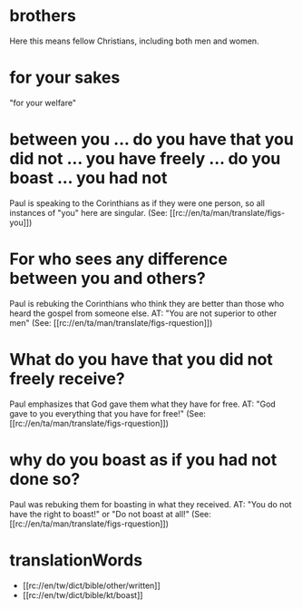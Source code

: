 # brothers

Here this means fellow Christians, including both men and women.

# for your sakes

"for your welfare"

# between you ... do you have that you did not ... you have freely ... do you boast ... you had not

Paul is speaking to the Corinthians as if they were one person, so all instances of "you" here are singular. (See: [[rc://en/ta/man/translate/figs-you]])

# For who sees any difference between you and others?

Paul is rebuking the Corinthians who think they are better than those who heard the gospel from someone else. AT: "You are not superior to other men" (See: [[rc://en/ta/man/translate/figs-rquestion]])

# What do you have that you did not freely receive?

Paul emphasizes that God gave them what they have for free. AT: "God gave to you everything that you have for free!" (See: [[rc://en/ta/man/translate/figs-rquestion]])



# why do you boast as if you had not done so?

Paul was rebuking them for boasting in what they received. AT: "You do not have the right to boast!" or "Do not boast at all!" (See: [[rc://en/ta/man/translate/figs-rquestion]])

# translationWords

* [[rc://en/tw/dict/bible/other/written]]
* [[rc://en/tw/dict/bible/kt/boast]]